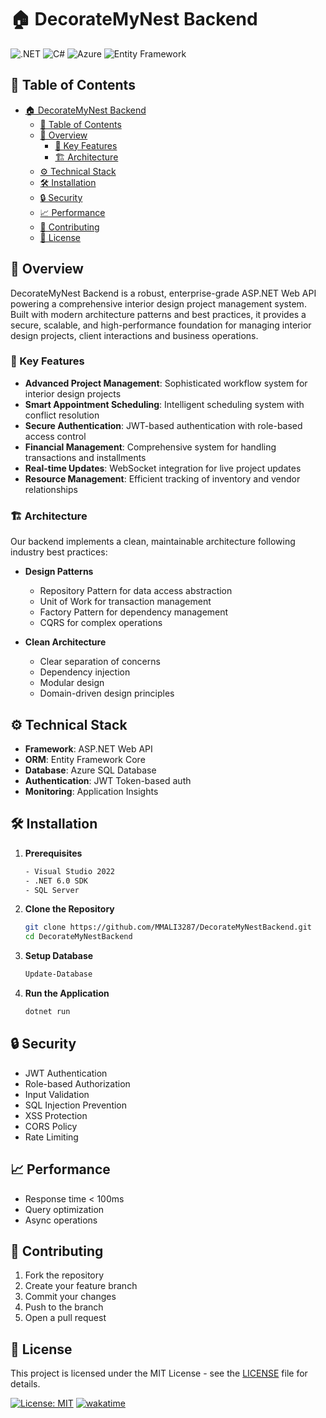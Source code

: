 # 🏠 DecorateMyNest Backend

![.NET](https://img.shields.io/badge/.NET-512BD4?style=for-the-badge&logo=dotnet&logoColor=white)
![C#](https://img.shields.io/badge/C%23-239120?style=for-the-badge&logo=c-sharp&logoColor=white)
![Azure](https://img.shields.io/badge/Azure-0078D4?style=for-the-badge&logo=microsoftazure&logoColor=white)
![Entity Framework](https://img.shields.io/badge/Entity_Framework-512BD4?style=for-the-badge&logo=.net&logoColor=white)

## 📑 Table of Contents

- [🏠 DecorateMyNest Backend](#-decoratemynest-backend)
  - [📑 Table of Contents](#-table-of-contents)
  - [🌟 Overview](#-overview)
    - [🚀 Key Features](#-key-features)
    - [🏗️ Architecture](#️-architecture)
  - [⚙️ Technical Stack](#️-technical-stack)
  - [🛠️ Installation](#️-installation)
  - [🔒 Security](#-security)
  - [📈 Performance](#-performance)
  - [🤝 Contributing](#-contributing)
  - [📄 License](#-license)

## 🌟 Overview

DecorateMyNest Backend is a robust, enterprise-grade ASP.NET Web API powering a comprehensive interior design project management system. Built with modern architecture patterns and best practices, it provides a secure, scalable, and high-performance foundation for managing interior design projects, client interactions and business operations.

### 🚀 Key Features

- **Advanced Project Management**: Sophisticated workflow system for interior design projects
- **Smart Appointment Scheduling**: Intelligent scheduling system with conflict resolution
- **Secure Authentication**: JWT-based authentication with role-based access control
- **Financial Management**: Comprehensive system for handling transactions and installments
- **Real-time Updates**: WebSocket integration for live project updates
- **Resource Management**: Efficient tracking of inventory and vendor relationships

### 🏗️ Architecture

Our backend implements a clean, maintainable architecture following industry best practices:

- **Design Patterns**

  - Repository Pattern for data access abstraction
  - Unit of Work for transaction management
  - Factory Pattern for dependency management
  - CQRS for complex operations

- **Clean Architecture**
  - Clear separation of concerns
  - Dependency injection
  - Modular design
  - Domain-driven design principles

## ⚙️ Technical Stack

- **Framework**: ASP.NET Web API
- **ORM**: Entity Framework Core
- **Database**: Azure SQL Database
- **Authentication**: JWT Token-based auth
- **Monitoring**: Application Insights

## 🛠️ Installation

1. **Prerequisites**

   ```bash
   - Visual Studio 2022
   - .NET 6.0 SDK
   - SQL Server
   ```

2. **Clone the Repository**

   ```bash
   git clone https://github.com/MMALI3287/DecorateMyNestBackend.git
   cd DecorateMyNestBackend
   ```

3. **Setup Database**

   ```bash
   Update-Database
   ```

4. **Run the Application**

   ```bash
   dotnet run
   ```

## 🔒 Security

- JWT Authentication
- Role-based Authorization
- Input Validation
- SQL Injection Prevention
- XSS Protection
- CORS Policy
- Rate Limiting

## 📈 Performance

- Response time < 100ms
- Query optimization
- Async operations

## 🤝 Contributing

1. Fork the repository
2. Create your feature branch
3. Commit your changes
4. Push to the branch
5. Open a pull request

## 📄 License

This project is licensed under the MIT License - see the [LICENSE](LICENSE.md) file for details.

[![License: MIT](https://img.shields.io/badge/License-MIT-yellow.svg)](https://opensource.org/licenses/MIT)
[![wakatime](https://wakatime.com/badge/user/55b3480f-fbb9-40ba-bd9a-c04c257f4e39/project/018cd2dd-6b02-43f2-85e7-05383eabf04e.svg)](https://wakatime.com/badge/user/55b3480f-fbb9-40ba-bd9a-c04c257f4e39/project/018cd2dd-6b02-43f2-85e7-05383eabf04e)
